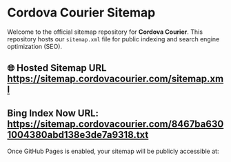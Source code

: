 # Cordova Courier Sitemap

Welcome to the official sitemap repository for **Cordova Courier**. This repository hosts our `sitemap.xml` file for public indexing and search engine optimization (SEO).

## 🌐 Hosted Sitemap URL https://sitemap.cordovacourier.com/sitemap.xml

## Bing Index Now URL: https://sitemap.cordovacourier.com/8467ba6301004380abd138e3de7a9318.txt

Once GitHub Pages is enabled, your sitemap will be publicly accessible at: 
